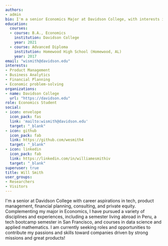 ```yaml
---
authors:
- admin
bio: I'm a senior Economics Major at Davidson College, with interests in project management and data analytics.
education:
  courses:
  - course: B.A., Economics
    institution: Davidson College
    year: 2021
  - course: Advanced Diploma
    institution: Homewood High School (Homewood, AL)
    year: 2017
email: "wismith@davidson.edu"
interests:
- Product Management
- Business Analytics
- Financial Planning
- Economic problem-solving
organizations:
- name: Davidson College
  url: "https://davidson.edu"
role: Economics Student
social:
- icon: envelope
  icon_pack: fas
  link: 'mailto:wismith@davidson.edu'
  target: "_blank"
- icon: github
  icon_pack: fab
  link: https://github.com/wesmith4
  target: "_blank"
- icon: linkedin
  icon_pack: fab
  link: https://linkedin.com/in/williamesmithiv
  target: "_blank"
superuser: true
title: Will Smith
user_groups:
- Researchers
- Visitors
---
```


I'm a senior at Davidson College with career aspirations in tech, product management, financial planning, consulting, and private equity. Complementing my major in Economics, I have pursued a variety of disciplines and experiences, including a semester living abroad in Peru, a tech bootcamp semester in San Francisco, and courses in data science and applied mathematics.  I am currently seeking roles and opportunities to contribute my passions and skills toward companies driven by strong missions and great products!
